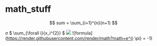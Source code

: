 # math_stuff

$$
sum = \sum_{i=1}^{n}(n+1)
$$


$\sigma$
$ \sum_{\forall i}{x_i^{2}} $
<img src="https://render.githubusercontent.com/render/math?math=e^{i \pi} = -1">
![formula](https://render.githubusercontent.com/render/math?math=e^{i \pi} = -1)
